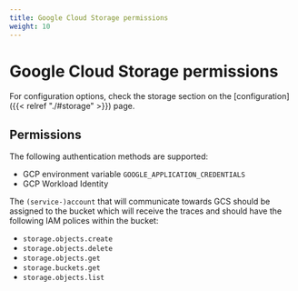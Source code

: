 ```yaml
---
title: Google Cloud Storage permissions
weight: 10
---
```


# Google Cloud Storage permissions

For configuration options, check the storage section on the [configuration]({{< relref "./#storage" >}}) page.

## Permissions
The following authentication methods are supported:
- GCP environment variable `GOOGLE_APPLICATION_CREDENTIALS`
- GCP Workload Identity

The `(service-)account` that will communicate towards GCS should be assigned to the bucket which will receive the traces and should have the following IAM polices within the bucket:

- `storage.objects.create`
- `storage.objects.delete`
- `storage.objects.get`
- `storage.buckets.get`
- `storage.objects.list`
